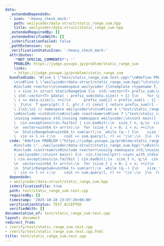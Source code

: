 ```yaml
---
data:
  _extendedDependsOn:
  - icon: ':heavy_check_mark:'
    path: weilycoder/data-struct/static_range_sum.hpp
    title: weilycoder/data-struct/static_range_sum.hpp
  _extendedRequiredBy: []
  _extendedVerifiedWith: []
  _isVerificationFailed: false
  _pathExtension: cpp
  _verificationStatusIcon: ':heavy_check_mark:'
  attributes:
    '*NOT_SPECIAL_COMMENTS*': ''
    PROBLEM: https://judge.yosupo.jp/problem/static_range_sum
    links:
    - https://judge.yosupo.jp/problem/static_range_sum
  bundledCode: "#line 1 \"test/static_range_sum.test.cpp\"\n#define PROBLEM \"https://judge.yosupo.jp/problem/static_range_sum\"\
    \n\n#line 1 \"weilycoder/data-struct/static_range_sum.hpp\"\n\n\n\n#include <cstddef>\n\
    #include <vector>\n\nnamespace weilycoder {\ntemplate <typename T, typename ptr_t\
    \ = size_t> struct StaticRangeSum {\n  std::vector<T> prefix_sum;\n\n  StaticRangeSum(const\
    \ std::vector<T> &data) : prefix_sum(data.size() + 1) {\n    for (ptr_t i = 1;\
    \ i <= data.size(); ++i)\n      prefix_sum[i] = prefix_sum[i - 1] + data[i - 1];\n\
    \  }\n\n  T query(ptr_t l, ptr_t r) const { return prefix_sum[r] - prefix_sum[l];\
    \ }\n};\n} // namespace weilycoder\n\n\n#line 4 \"test/static_range_sum.test.cpp\"\
    \n#include <cstdint>\n#include <iostream>\n#line 7 \"test/static_range_sum.test.cpp\"\
    \nusing namespace std;\nusing namespace weilycoder;\n\nint main() {\n  cin.tie(nullptr)->sync_with_stdio(false);\n\
    \  cin.exceptions(cin.failbit | cin.badbit);\n  size_t n, q;\n  cin >> n >> q;\n\
    \n  vector<uint64_t> arr(n);\n  for (size_t i = 0; i < n; ++i)\n    cin >> arr[i];\n\
    \n  StaticRangeSum<uint64_t> sum(arr);\n  while (q--) {\n    size_t l, r;\n  \
    \  cin >> l >> r;\n    cout << sum.query(l, r) << '\\n';\n  }\n  return 0;\n}\n"
  code: "#define PROBLEM \"https://judge.yosupo.jp/problem/static_range_sum\"\n\n\
    #include \"../weilycoder/data-struct/static_range_sum.hpp\"\n#include <cstdint>\n\
    #include <iostream>\n#include <vector>\nusing namespace std;\nusing namespace\
    \ weilycoder;\n\nint main() {\n  cin.tie(nullptr)->sync_with_stdio(false);\n \
    \ cin.exceptions(cin.failbit | cin.badbit);\n  size_t n, q;\n  cin >> n >> q;\n\
    \n  vector<uint64_t> arr(n);\n  for (size_t i = 0; i < n; ++i)\n    cin >> arr[i];\n\
    \n  StaticRangeSum<uint64_t> sum(arr);\n  while (q--) {\n    size_t l, r;\n  \
    \  cin >> l >> r;\n    cout << sum.query(l, r) << '\\n';\n  }\n  return 0;\n}"
  dependsOn:
  - weilycoder/data-struct/static_range_sum.hpp
  isVerificationFile: true
  path: test/static_range_sum.test.cpp
  requiredBy: []
  timestamp: '2025-10-28 23:07:26+08:00'
  verificationStatus: TEST_ACCEPTED
  verifiedWith: []
documentation_of: test/static_range_sum.test.cpp
layout: document
redirect_from:
- /verify/test/static_range_sum.test.cpp
- /verify/test/static_range_sum.test.cpp.html
title: test/static_range_sum.test.cpp
---
```

